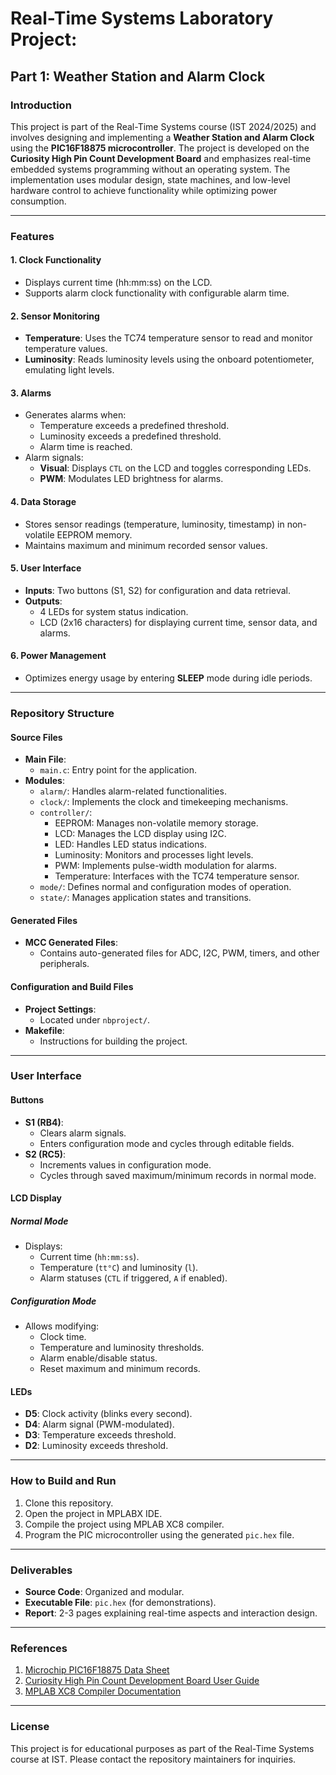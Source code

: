 # Real-Time Systems Laboratory Project:

## Part 1: Weather Station and Alarm Clock

### Introduction

This project is part of the Real-Time Systems course (IST 2024/2025) and involves designing and implementing a **Weather Station and Alarm Clock** using the **PIC16F18875 microcontroller**. The project is developed on the **Curiosity High Pin Count Development Board** and emphasizes real-time embedded systems programming without an operating system. The implementation uses modular design, state machines, and low-level hardware control to achieve functionality while optimizing power consumption.

---

### Features

#### 1. Clock Functionality
- Displays current time (hh:mm:ss) on the LCD.
- Supports alarm clock functionality with configurable alarm time.

#### 2. Sensor Monitoring
- **Temperature**: Uses the TC74 temperature sensor to read and monitor temperature values.
- **Luminosity**: Reads luminosity levels using the onboard potentiometer, emulating light levels.

#### 3. Alarms
- Generates alarms when:
  - Temperature exceeds a predefined threshold.
  - Luminosity exceeds a predefined threshold.
  - Alarm time is reached.
- Alarm signals:
  - **Visual**: Displays `CTL` on the LCD and toggles corresponding LEDs.
  - **PWM**: Modulates LED brightness for alarms.

#### 4. Data Storage
- Stores sensor readings (temperature, luminosity, timestamp) in non-volatile EEPROM memory.
- Maintains maximum and minimum recorded sensor values.

#### 5. User Interface
- **Inputs**: Two buttons (S1, S2) for configuration and data retrieval.
- **Outputs**: 
  - 4 LEDs for system status indication.
  - LCD (2x16 characters) for displaying current time, sensor data, and alarms.

#### 6. Power Management
- Optimizes energy usage by entering **SLEEP** mode during idle periods.

---

### Repository Structure

#### Source Files
- **Main File**:
  - `main.c`: Entry point for the application.
- **Modules**:
  - `alarm/`: Handles alarm-related functionalities.
  - `clock/`: Implements the clock and timekeeping mechanisms.
  - `controller/`:
    - EEPROM: Manages non-volatile memory storage.
    - LCD: Manages the LCD display using I2C.
    - LED: Handles LED status indications.
    - Luminosity: Monitors and processes light levels.
    - PWM: Implements pulse-width modulation for alarms.
    - Temperature: Interfaces with the TC74 temperature sensor.
  - `mode/`: Defines normal and configuration modes of operation.
  - `state/`: Manages application states and transitions.

#### Generated Files
- **MCC Generated Files**:
  - Contains auto-generated files for ADC, I2C, PWM, timers, and other peripherals.

#### Configuration and Build Files
- **Project Settings**:
  - Located under `nbproject/`.
- **Makefile**:
  - Instructions for building the project.

---

### User Interface

#### Buttons
- **S1 (RB4)**:
  - Clears alarm signals.
  - Enters configuration mode and cycles through editable fields.
- **S2 (RC5)**:
  - Increments values in configuration mode.
  - Cycles through saved maximum/minimum records in normal mode.

#### LCD Display
##### Normal Mode
- Displays:
  - Current time (`hh:mm:ss`).
  - Temperature (`tt°C`) and luminosity (`l`).
  - Alarm statuses (`CTL` if triggered, `A` if enabled).

##### Configuration Mode
- Allows modifying:
  - Clock time.
  - Temperature and luminosity thresholds.
  - Alarm enable/disable status.
  - Reset maximum and minimum records.

#### LEDs
- **D5**: Clock activity (blinks every second).
- **D4**: Alarm signal (PWM-modulated).
- **D3**: Temperature exceeds threshold.
- **D2**: Luminosity exceeds threshold.

---

### How to Build and Run

1. Clone this repository.
2. Open the project in MPLABX IDE.
3. Compile the project using MPLAB XC8 compiler.
4. Program the PIC microcontroller using the generated `pic.hex` file.

---

### Deliverables

- **Source Code**: Organized and modular.
- **Executable File**: `pic.hex` (for demonstrations).
- **Report**: 2-3 pages explaining real-time aspects and interaction design.

---

### References

1. [Microchip PIC16F18875 Data Sheet](https://www.microchip.com/)
2. [Curiosity High Pin Count Development Board User Guide](https://www.microchip.com/)
3. [MPLAB XC8 Compiler Documentation](https://www.microchip.com/)

---

### License

This project is for educational purposes as part of the Real-Time Systems course at IST. Please contact the repository maintainers for inquiries.

